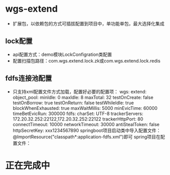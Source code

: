 # wgs-extend
* 扩展包，以依赖包的方式可插拔配置到项目中，单功能单包，最大选择化集成
## lock配置
* api配置方式：demo模块LockConfigration类配置
* 配置扫描包路径：com.wgs.extend.lock.zk或com.wgs.extend.lock.redis
## fdfs连接池配置
* 只支持xml配置文件方式加载，配置好必要的配置项：
    wgs:
      extend:
        object_pool:
          minIdle: 0
          maxIdle: 8
          maxTotal: 32
          testOnCreate: false
          testOnBorrow: true
          testOnReturn: false
          testWhileIdle: true
          blockWhenExhausted: true
          maxWaitMillis: 5000
          minEvicTime: 60000
          timeBetEvicRun: 300000
        fdfs:
          charSet: UTF-8
          trackerServers: 172.20.32.252:22122,172.20.32.252:22122
          trackerHttpPort: 80
          connectTimeout: 10000
          networkTimeout: 30000
          antiStealToken: false
          httpSecretKey: xxx1234567890
    springboot项目启动类中导入配置文件：@ImportResource("classpath*:application-fdfs.xml")即可
    spring项目在配置文件：<import resource="classpath*:application-fdfs.xml" />
# 正在完成中